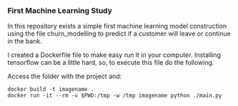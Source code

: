 ### First Machine Learning Study

In this repository exists a simple first machine learning model construction using the file churn_modelling to predict if a customer will leave or continue in the bank.

I created a Dockerfile file to make easy run it in your computer. Installing tensorflow can be a little hard, so, to execute this file do the following.

Access the folder with the project and:

```
docker build -t imagename .
docker run -it --rm -v $PWD:/tmp -w /tmp imagename python ./main.py
```